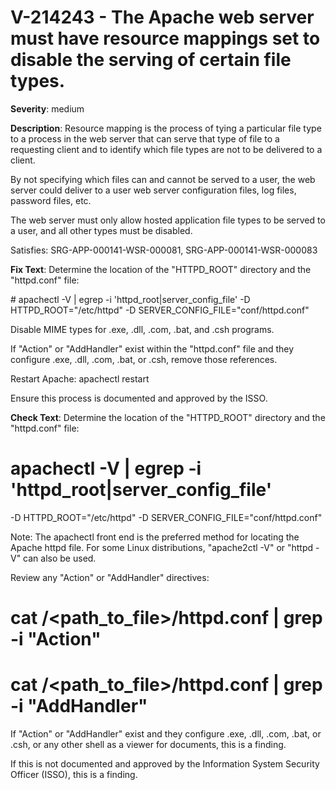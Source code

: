 # V-214243 - The Apache web server must have resource mappings set to disable the serving of certain file types.

**Severity**: medium

**Description**:
Resource mapping is the process of tying a particular file type to a process in the web server that can serve that type of file to a requesting client and to identify which file types are not to be delivered to a client.

By not specifying which files can and cannot be served to a user, the web server could deliver to a user web server configuration files, log files, password files, etc.

The web server must only allow hosted application file types to be served to a user, and all other types must be disabled.

Satisfies: SRG-APP-000141-WSR-000081, SRG-APP-000141-WSR-000083

**Fix Text**:
 Determine the location of the "HTTPD\_ROOT" directory and the "httpd\.conf" file:

\# apachectl \-V \| egrep \-i 'httpd\_root\|server\_config\_file'
\-D HTTPD\_ROOT="/etc/httpd"
\-D SERVER\_CONFIG\_FILE="conf/httpd\.conf"

Disable MIME types for \.exe, \.dll, \.com, \.bat, and \.csh programs\.

If "Action" or "AddHandler" exist within the "httpd\.conf" file and they configure \.exe, \.dll, \.com, \.bat, or \.csh, remove those references\.

Restart Apache: apachectl restart

Ensure this process is documented and approved by the ISSO\.

**Check Text**:
Determine the location of the "HTTPD_ROOT" directory and the "httpd.conf" file:

# apachectl -V | egrep -i 'httpd_root|server_config_file'
-D HTTPD_ROOT="/etc/httpd"
-D SERVER_CONFIG_FILE="conf/httpd.conf"

Note: The apachectl front end is the preferred method for locating the Apache httpd file. For some Linux distributions, "apache2ctl -V" or  "httpd -V" can also be used.

Review any "Action" or "AddHandler" directives:

# cat /<path_to_file>/httpd.conf | grep -i "Action"
# cat /<path_to_file>/httpd.conf | grep -i "AddHandler"

If "Action" or "AddHandler" exist and they configure .exe, .dll, .com, .bat, or .csh, or any other shell as a viewer for documents, this is a finding.

If this is not documented and approved by the Information System Security Officer (ISSO), this is a finding.
